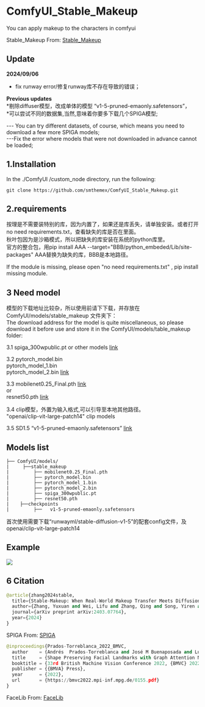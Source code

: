 # ComfyUI_Stable_Makeup
You can apply makeup to the characters in comfyui

Stable_Makeup  From: [Stable_Makeup](https://github.com/Xiaojiu-z/Stable-Makeup)

Update
---
**2024/09/06**

* fix runway error/修复runway库不存在导致的错误；  

**Previous updates**  
*剔除diffuser模型，改成单体的模型 “v1-5-pruned-emaonly.safetensors”，  
*可以尝试不同的数据集,当然,意味着你要多下载几个SPIGA模型;  

--- You can try different datasets, of course, which means you need to download a few more SPIGA models;  
---Fix the error where models that were not downloaded in advance cannot be loaded;

1.Installation
-----
  In the ./ComfyUI /custom_node directory, run the following:   
```
git clone https://github.com/smthemex/ComfyUI_Stable_Makeup.git
```  
  
2.requirements  
----
按理是不需要装特别的库，因为内置了，如果还是库丢失，请单独安装。或者打开no need requirements.txt，查看缺失的库是否在里面。  
秋叶包因为是沙箱模式，所以把缺失的库安装在系统的python库里。   
官方的整合包，用pip install AAA --target="BBB/python_embeded/Lib/site-packages" AAA替换为缺失的库，BBB是本地路径。   

If the module is missing, please open "no need requirements.txt" , pip install  missing module.    

3 Need  model 
----
模型的下载地址比较杂，所以使用前请下下载，并存放在ComfyUI/models/stable_makeup 文件夹下：   
The download address for the model is quite miscellaneous, so please download it before use and store it in the ComfyUI/models/table_makeup folder:  

3.1  spiga_300wpublic.pt or other models  [link](https://huggingface.co/aprados/spiga/tree/main)   

3.2  pytorch_model.bin  
     pytorch_model_1.bin  
     pytorch_model_2.bin   [link](https://drive.google.com/drive/folders/1397t27GrUyLPnj17qVpKWGwg93EcaFfg)

3.3  mobilenet0.25_Final.pth [link](https://drive.google.com/uc?export=download&id=1G3VsfgiQb16VyFnOwEVDgm2g8-9qN0-9)    
     or     
     resnet50.pth    [link](https://www.dropbox.com/s/8sxkgc9voel6ost/resnet50.pth?dl=1)  
       
3.4  clip模型，外置为输入格式,可以引导至本地其他路径。  
    "openai/clip-vit-large-patch14" clip models

3.5 SD1.5 “v1-5-pruned-emaonly.safetensors”  [link](https://huggingface.co/runwayml/stable-diffusion-v1-5)

Models list    
-----
```
├── ComfyUI/models/  
|     ├──stable_makeup
|         ├── mobilenet0.25_Final.pth
|         ├── pytorch_model.bin
|         ├── pytorch_model_1.bin
|         ├── pytorch_model_2.bin
|         ├── spiga_300wpublic.pt
|         ├── resnet50.pth
|    ├──checkpoints
|         ├──   v1-5-pruned-emaonly.safetensors
```
首次使用需要下载“runwayml/stable-diffusion-v1-5”的配套config文件，及openai/clip-vit-large-patch14


Example
-----
 
 ![](https://github.com/smthemex/ComfyUI_Stable_Makeup/blob/main/example/example1.png)


6 Citation
------

``` python  
@article{zhang2024stable,
  title={Stable-Makeup: When Real-World Makeup Transfer Meets Diffusion Model},
  author={Zhang, Yuxuan and Wei, Lifu and Zhang, Qing and Song, Yiren and Liu, Jiaming and Li, Huaxia and Tang, Xu and Hu, Yao and Zhao, Haibo},
  journal={arXiv preprint arXiv:2403.07764},
  year={2024}
}
```
SPIGA  From: [SPIGA](https://github.com/andresprados/SPIGA)
``` python  
@inproceedings{Prados-Torreblanca_2022_BMVC,
  author    = {Andrés  Prados-Torreblanca and José M Buenaposada and Luis Baumela},
  title     = {Shape Preserving Facial Landmarks with Graph Attention Networks},
  booktitle = {33rd British Machine Vision Conference 2022, {BMVC} 2022, London, UK, November 21-24, 2022},
  publisher = {{BMVA} Press},
  year      = {2022},
  url       = {https://bmvc2022.mpi-inf.mpg.de/0155.pdf}
}
```
FaceLib  From: [FaceLib](https://github.com/sajjjadayobi/FaceLib)

